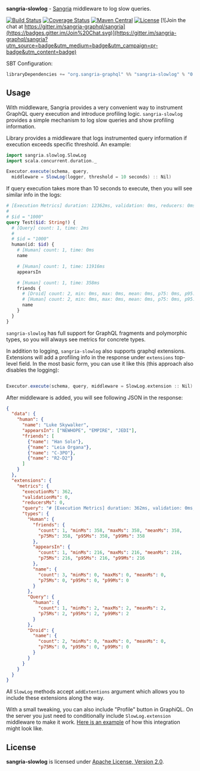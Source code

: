 **sangria-slowlog** - [Sangria](http://sangria-graphql.org/) middleware to log slow queries.

[![Build Status](https://travis-ci.org/sangria-graphql/sangria-slowlog.svg?branch=master)](https://travis-ci.org/sangria-graphql/sangria-slowlog) [![Coverage Status](http://coveralls.io/repos/sangria-graphql/sangria-slowlog/badge.svg?branch=master&service=github)](http://coveralls.io/github/sangria-graphql/sangria-slowlog?branch=master) [![Maven Central](https://maven-badges.herokuapp.com/maven-central/org.sangria-graphql/sangria-slowlog_2.11/badge.svg)](https://maven-badges.herokuapp.com/maven-central/org.sangria-graphql/sangria-slowlog_2.11) [![License](http://img.shields.io/:license-Apache%202-brightgreen.svg)](http://www.apache.org/licenses/LICENSE-2.0.txt) [![Join the chat at https://gitter.im/sangria-graphql/sangria](https://badges.gitter.im/Join%20Chat.svg)](https://gitter.im/sangria-graphql/sangria?utm_source=badge&utm_medium=badge&utm_campaign=pr-badge&utm_content=badge)

SBT Configuration:

```scala
libraryDependencies += "org.sangria-graphql" %% "sangria-slowlog" % "0.1.2"
```

## Usage

With middleware, Sangria provides a very convenient way to instrument GraphQL query execution and introduce profiling logic. `sangria-slowlog`
provides a simple mechanism to log slow queries and show profiling information.

Library provides a middleware that logs instrumented query information if execution exceeds specific threshold. An example:

```scala
import sangria.slowlog.SlowLog
import scala.concurrent.duration._

Executor.execute(schema, query,
  middleware = SlowLog(logger, threshold = 10 seconds) :: Nil)
```

If query execution takes more than 10 seconds to execute, then you will see similar info in the logs:

```graphql
# [Execution Metrics] duration: 12362ms, validation: 0ms, reducers: 0ms
#
# $id = "1000"
query Test($id: String!) {
  # [Query] count: 1, time: 2ms
  #
  # $id = "1000"
  human(id: $id) {
    # [Human] count: 1, time: 0ms
    name

    # [Human] count: 1, time: 11916ms
    appearsIn

    # [Human] count: 1, time: 358ms
    friends {
      # [Droid] count: 2, min: 0ms, max: 0ms, mean: 0ms, p75: 0ms, p95: 0ms, p99: 0ms
      # [Human] count: 2, min: 0ms, max: 0ms, mean: 0ms, p75: 0ms, p95: 0ms, p99: 0ms
      name
    }
  }
}
```

`sangria-slowlog` has full support for GraphQL fragments and polymorphic types, so you will always see metrics for concrete types.

In addition to logging, `sangria-slowlog` also supports graphql extensions. Extensions will add a profiling info in the response under
`extensions` top-level field. In the most basic form, you can use it like this (this approach also disables the logging):

```scala

Executor.execute(schema, query, middleware = SlowLog.extension :: Nil)
```

After middleware is added, you will see following JSON in the response:

```json
{
  "data": {
    "human": {
      "name": "Luke Skywalker",
      "appearsIn": ["NEWHOPE", "EMPIRE", "JEDI"],
      "friends": [
        {"name": "Han Solo"},
        {"name": "Leia Organa"},
        {"name": "C-3PO"},
        {"name": "R2-D2"}
      ]
    }
  },
  "extensions": {
    "metrics": {
      "executionMs": 362,
      "validationMs": 0,
      "reducersMs": 0,
      "query": "# [Execution Metrics] duration: 362ms, validation: 0ms, reducers: 0ms\n#\n# $id = \"1000\"\nquery Test($id: String!) {\n  # [Query] count: 1, time: 2ms\n  #\n  # $id = \"1000\"\n  human(id: $id) {\n    # [Human] count: 1, time: 0ms\n    name\n\n    # [Human] count: 1, time: 216ms\n    appearsIn\n\n    # [Human] count: 1, time: 358ms\n    friends {\n      # [Droid] count: 2, min: 0ms, max: 0ms, mean: 0ms, p75: 0ms, p95: 0ms, p99: 0ms\n      # [Human] count: 2, min: 0ms, max: 0ms, mean: 0ms, p75: 0ms, p95: 0ms, p99: 0ms\n      name\n    }\n  }\n}",
      "types": {
        "Human": {
          "friends": {
            "count": 1, "minMs": 358, "maxMs": 358, "meanMs": 358,
            "p75Ms": 358, "p95Ms": 358, "p99Ms": 358
          },
          "appearsIn": {
            "count": 1, "minMs": 216, "maxMs": 216, "meanMs": 216,
            "p75Ms": 216, "p95Ms": 216, "p99Ms": 216
          },
          "name": {
            "count": 3, "minMs": 0, "maxMs": 0, "meanMs": 0,
            "p75Ms": 0, "p95Ms": 0, "p99Ms": 0
          }
        },
        "Query": {
          "human": {
            "count": 1, "minMs": 2, "maxMs": 2, "meanMs": 2,
            "p75Ms": 2, "p95Ms": 2, "p99Ms": 2
          }
        },
        "Droid": {
          "name": {
            "count": 2, "minMs": 0, "maxMs": 0, "meanMs": 0,
            "p75Ms": 0, "p95Ms": 0, "p99Ms": 0
          }
        }
      }
    }
  }
}
```

All `SlowLog` methods accept `addExtentions` argument which allows you to include these extensions along the way.

With a small tweaking, you can also include "Profile" button in GraphiQL. On the server you just need to conditionally include
`SlowLog.extension` middleware to make it work. [Here is an example](https://youtu.be/OMa3SXC2mjA) of how this integration might look like.

## License

**sangria-slowlog** is licensed under [Apache License, Version 2.0](http://www.apache.org/licenses/LICENSE-2.0).
